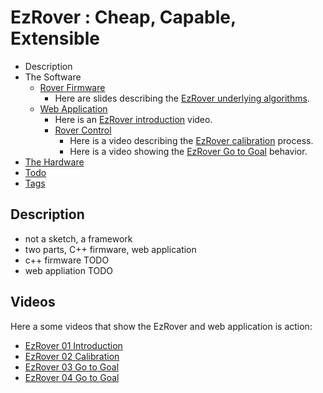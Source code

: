 # EzRover : Cheap, Capable, Extensible
- Description
- The Software
    - [Rover Firmware](./rover_firmware.md)
      - Here are slides describing the [EzRover underlying algorithms](https://docs.google.com/presentation/d/1t77gDPORG4qcxwhPNWrPlTVjwQWncRw7ujsnF02ZN7E/edit?usp=sharing).
    - [Web Application](./web_client.md)
        - Here is an [EzRover introduction](https://youtu.be/yN2ya2mlBNU) video.
        - [Rover Control](./rover_control.md)
          - Here is a video describing the  [EzRover calibration](https://youtu.be/ciDCUUx8MXI) process.
          - Here is a video showing the [EzRover Go to Goal](https://youtu.be/_eKCqswX5D0) behavior.
- [The Hardware](./building_the_rover.md)
- [Todo](./todo.md)
- [Tags](./tags.md)


## Description
- not a sketch, a framework
- two parts, C++ firmware, web application
- c++ firmware TODO
- web appliation TODO

## Videos
Here a some videos that show the EzRover and web application is action:
- [EzRover 01 Introduction](https://youtu.be/yN2ya2mlBNU)
- [EzRover 02 Calibration](https://youtu.be/ciDCUUx8MXI)
- [EzRover 03 Go to Goal](https://youtu.be/_eKCqswX5D0)
- [EzRover 04 Go to Goal](https://youtu.be/TjE9ceNOTJE)
